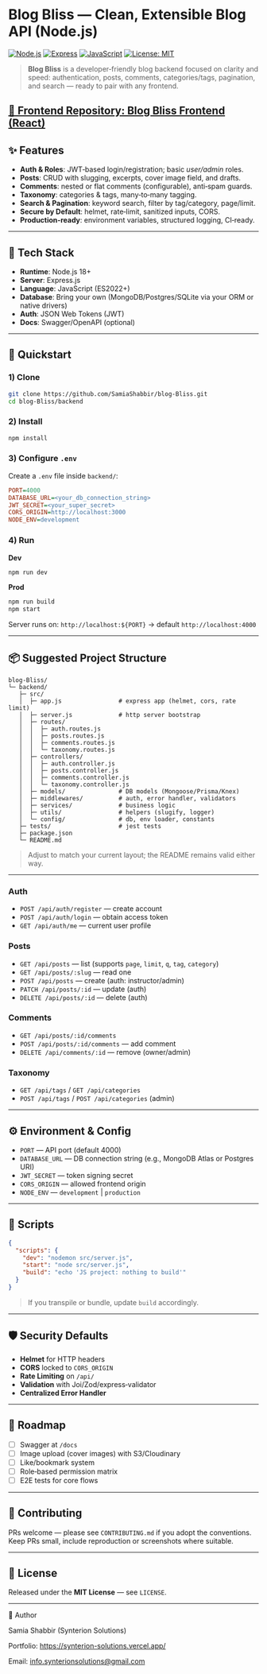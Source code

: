 # Blog Bliss — Clean, Extensible Blog API (Node.js)

[![Node.js](https://img.shields.io/badge/Node.js-18%2B-339933?logo=node.js\&logoColor=white)](#)
[![Express](https://img.shields.io/badge/Express.js-Framework-000000?logo=express\&logoColor=white)](#)
[![JavaScript](https://img.shields.io/badge/Language-JavaScript-F7DF1E?logo=javascript\&logoColor=000)](#)
[![License: MIT](https://img.shields.io/badge/License-MIT-blue.svg)](#)

> **Blog Bliss** is a developer‑friendly blog backend focused on clarity and speed: authentication, posts, comments, categories/tags, pagination, and search — ready to pair with any frontend.

[🔗 Frontend Repository: Blog Bliss Frontend (React)](https://github.com/Sadie2260/blog-bliss)
---

## ✨ Features

* **Auth & Roles**: JWT‑based login/registration; basic *user/admin* roles.
* **Posts**: CRUD with slugging, excerpts, cover image field, and drafts.
* **Comments**: nested or flat comments (configurable), anti‑spam guards.
* **Taxonomy**: categories & tags, many‑to‑many tagging.
* **Search & Pagination**: keyword search, filter by tag/category, page/limit.
* **Secure by Default**: helmet, rate‑limit, sanitized inputs, CORS.
* **Production‑ready**: environment variables, structured logging, CI‑ready.

---

## 🧰 Tech Stack

* **Runtime**: Node.js 18+
* **Server**: Express.js
* **Language**: JavaScript (ES2022+)
* **Database**: Bring your own (MongoDB/Postgres/SQLite via your ORM or native drivers)
* **Auth**: JSON Web Tokens (JWT)
* **Docs**: Swagger/OpenAPI (optional)


---

## 🚀 Quickstart

### 1) Clone

```bash
git clone https://github.com/SamiaShabbir/blog-Bliss.git
cd blog-Bliss/backend
```

### 2) Install

```bash
npm install
```

### 3) Configure `.env`

Create a `.env` file inside `backend/`:

```ini
PORT=4000
DATABASE_URL=<your_db_connection_string>
JWT_SECRET=<your_super_secret>
CORS_ORIGIN=http://localhost:3000
NODE_ENV=development
```

### 4) Run

**Dev**

```bash
npm run dev
```

**Prod**

```bash
npm run build
npm start
```

Server runs on: `http://localhost:${PORT}` → default `http://localhost:4000`

---

## 📦 Suggested Project Structure

```
blog-Bliss/
└─ backend/
   ├─ src/
   │  ├─ app.js                # express app (helmet, cors, rate limit)
   │  ├─ server.js             # http server bootstrap
   │  ├─ routes/
   │  │  ├─ auth.routes.js
   │  │  ├─ posts.routes.js
   │  │  ├─ comments.routes.js
   │  │  └─ taxonomy.routes.js
   │  ├─ controllers/
   │  │  ├─ auth.controller.js
   │  │  ├─ posts.controller.js
   │  │  ├─ comments.controller.js
   │  │  └─ taxonomy.controller.js
   │  ├─ models/               # DB models (Mongoose/Prisma/Knex)
   │  ├─ middlewares/          # auth, error handler, validators
   │  ├─ services/             # business logic
   │  ├─ utils/                # helpers (slugify, logger)
   │  └─ config/               # db, env loader, constants
   ├─ tests/                   # jest tests
   ├─ package.json
   └─ README.md
```

> Adjust to match your current layout; the README remains valid either way.

---

### Auth

* `POST /api/auth/register` — create account
* `POST /api/auth/login` — obtain access token
* `GET /api/auth/me` — current user profile

### Posts

* `GET /api/posts` — list (supports `page`, `limit`, `q`, `tag`, `category`)
* `GET /api/posts/:slug` — read one
* `POST /api/posts` — create (auth: instructor/admin)
* `PATCH /api/posts/:id` — update (auth)
* `DELETE /api/posts/:id` — delete (auth)

### Comments

* `GET /api/posts/:id/comments`
* `POST /api/posts/:id/comments` — add comment
* `DELETE /api/comments/:id` — remove (owner/admin)

### Taxonomy

* `GET /api/tags` / `GET /api/categories`
* `POST /api/tags` / `POST /api/categories` (admin)

---

## ⚙️ Environment & Config

* `PORT` — API port (default 4000)
* `DATABASE_URL` — DB connection string (e.g., MongoDB Atlas or Postgres URI)
* `JWT_SECRET` — token signing secret
* `CORS_ORIGIN` — allowed frontend origin
* `NODE_ENV` — `development` | `production`

---

## 🧪 Scripts

```json
{
  "scripts": {
    "dev": "nodemon src/server.js",
    "start": "node src/server.js",
    "build": "echo 'JS project: nothing to build'"
  }
}
```

> If you transpile or bundle, update `build` accordingly.

---

## 🛡️ Security Defaults

* **Helmet** for HTTP headers
* **CORS** locked to `CORS_ORIGIN`
* **Rate Limiting** on `/api/`
* **Validation** with Joi/Zod/express‑validator
* **Centralized Error Handler**

---

## 🧭 Roadmap

* [ ] Swagger at `/docs`
* [ ] Image upload (cover images) with S3/Cloudinary
* [ ] Like/bookmark system
* [ ] Role‑based permission matrix
* [ ] E2E tests for core flows

---

## 🤝 Contributing

PRs welcome — please see `CONTRIBUTING.md` if you adopt the conventions. Keep PRs small, include reproduction or screenshots where suitable.

---

## 📄 License

Released under the **MIT License** — see `LICENSE`.

---
👤 Author

Samia Shabbir (Synterion Solutions)

Portfolio: https://synterion-solutions.vercel.app/

Email: <info.synterionsolutions@gmail.com>